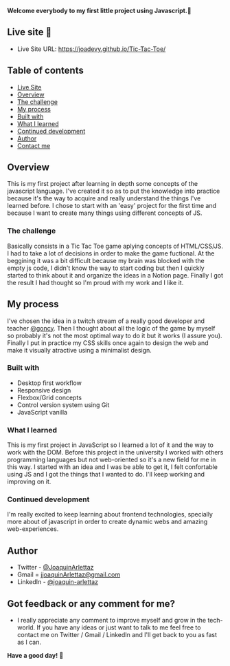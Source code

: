 **Welcome everybody to my first little project using Javascript.👋**

## Live site 🚀
- Live Site URL: https://joadevy.github.io/Tic-Tac-Toe/

## Table of contents
  - [Live Site](#live-site)
  - [Overview](#overview)
  - [The challenge](#the-challenge)
  - [My process](#my-process)
  - [Built with](#built-with)
  - [What I learned](#what-I-learned)
  - [Continued development](#continued-development)
  - [Author](#author)
  - [Contact me](#Got-feedback-or-any-comment-for-me?)

## Overview
This is my first project after learning in depth some concepts of the javascript language. I've created it so as to put the knowledge into practice because it's the way to acquire and really understand the things I've learned before. I chose to start with an 'easy' project for the first time and because I want to create many things using different concepts of JS. 

### The challenge
Basically consists in a Tic Tac Toe game aplying concepts of HTML/CSS/JS. I had to take a lot of decisions in order to make the game fuctional. At the beggining it was a bit difficult because my brain was blocked with the empty js code, I didn't know the way to start coding but then I quickly started to think about it and organize the ideas in a Notion page. Finally I got the result I had thought so I'm proud with my work and I like it.

## My process
I've chosen the idea in a twitch stream of a really good developer and teacher [@goncy](https://www.twitch.tv/goncypozzo). Then I thought about all the logic of the game by myself so probably it's not the most optimal way to do it but it works (I assure you). Finally I put in practice my CSS skills once again to design the web and make it visually atractive using a minimalist design.

### Built with

- Desktop first workflow
- Responsive design
- Flexbox/Grid concepts
- Control version system using Git
- JavaScript vanilla

### What I learned
This is my first project in JavaScript so I learned a lot of it and the way to work with the DOM. Before this project in the university I worked with others programming languages but not web-oriented so it's a new field for me in this way. I started with an idea and I was be able to get it, I felt confortable using JS and I got the things that I wanted to do. I'll keep working and improving on it.

### Continued development
I'm really excited to keep learning about frontend technologies, specially more about of javascript in order to create dynamic webs and amazing web-experiences.

## Author

- Twitter - [@JoaquinArlettaz](https://twitter.com/JoaquinArlettaz)
- Gmail = [jjoaquinArlettaz@gmail.com](mailto:jjoaquinarlettaz@gmail.com)
- LinkedIn - [@joaquin-arlettaz](https://www.linkedin.com/in/joaqu%C3%ADn-arlettaz/)

## Got feedback or any comment for me?

- I really appreciate any comment to improve myself and grow in the tech-world. If you have any ideas or just want to talk to me feel free to contact me on Twitter / Gmail / LinkedIn and I'll get back to you as fast as I can.  

**Have a good day!** 🚀
